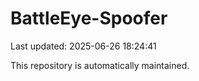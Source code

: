 # BattleEye-Spoofer

Last updated: 2025-06-26 18:24:41

This repository is automatically maintained.
